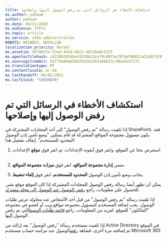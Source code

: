 ```yaml
---
title: استكشاف الأخطاء في الرسائل التي تم رفض الوصول إليها وإصلاحها
ms.author: pebaum
author: pebaum
ms.date: 04/21/2020
ms.audience: ITPro
ms.topic: article
ms.service: o365-administration
ROBOTS: NOINDEX, NOFOLLOW
localization_priority: Normal
ms.assetid: d678b57a-53ad-4414-9423-d8726a0c532f
ms.openlocfilehash: c62186fd346efd539b13cef9c80f5e797ebf80811a21db73f0f07fd86c080d55
ms.sourcegitcommit: b5f7da89a650d2915dc652449623c78be6247175
ms.translationtype: MT
ms.contentlocale: ar-SA
ms.lasthandoff: 08/05/2021
ms.locfileid: "53939870"
---
```

# <a name="troubleshoot-access-denied-messages"></a>استكشاف الأخطاء في الرسائل التي تم رفض الوصول إليها وإصلاحها

إذا تلقيت رسالة "تم رفض الوصول" إلى أحد المجلدات المشتركة في SharePoint، فقد يكون مسؤول مجموعة المواقع المشتركة قد قام بتمكين "وضع تأمين إذن الوصول المحدود للمستخدم". إيقاف تشغيل هذا: 
  
1. استعرض بحثا عن الموقع، وانقر فوق أيقونة الإعدادات، ثم انقر فوق **موقع** الإعدادات .
    
2. ضمن **إدارة مجموعة المواقع،** انقر فوق **ميزات مجموعة المواقع.**
    
3. بجانب وضع تأمين إذن الوصول **المحدود للمستخدم،** انقر فوق **إلغاء تنشيط**.
    
يمكن أن تظهر أيضا رسالة رفض الوصول للمجلدات المشتركة إذا كان الموقع موقع نشر. للحصول على معلومات، راجع [رفض الوصول عند الوصول إلى مجلد مشترك](https://answers.microsoft.com/windows/forum/windows_7-files/access-denied-to-share-folder/79fae49d-cddf-4845-8ac8-c141884d85fb).
  
إذا تلقيت رسالة "تم رفض الوصول" من قبل أحد الأشخاص عند محاولة عرض طلبات الوصول، يجب إضافة المستخدم كمسؤول مجموعة مواقع ويب أو كعضو في مجموعة "المالكون" للموقع. لمزيد من المعلومات، راجع [قائمة طلبات الوصول](https://go.microsoft.com/fwlink/?linkid=2004220)التي تم رفض الوصول إليها .
  
إذا تلقيت مستخدم رسالة "رفض الوصول" بعد إزالته من Active Directory في الموقع ثم إضافته مرة أخرى، فشاهد [رفض](https://go.microsoft.com/fwlink/?linkid=2004318)الوصول عند مزامنة حساب مستخدم Microsoft 365 .
  

